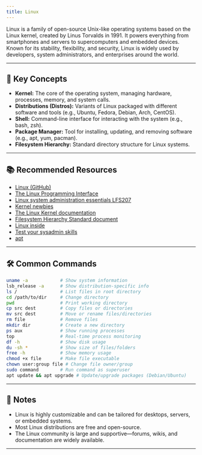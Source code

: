 ```yaml
---
title: Linux
---
```


Linux is a family of open-source Unix-like operating systems based on the Linux kernel, created by Linus Torvalds in 1991. It powers everything from smartphones and servers to supercomputers and embedded devices. Known for its stability, flexibility, and security, Linux is widely used by developers, system administrators, and enterprises around the world.

---

## 🌟 Key Concepts

- **Kernel:** The core of the operating system, managing hardware, processes, memory, and system calls.
- **Distributions (Distros):** Variants of Linux packaged with different software and tools (e.g., Ubuntu, Fedora, Debian, Arch, CentOS).
- **Shell:** Command-line interface for interacting with the system (e.g., bash, zsh).
- **Package Manager:** Tool for installing, updating, and removing software (e.g., apt, yum, pacman).
- **Filesystem Hierarchy:** Standard directory structure for Linux systems.

---

## 📚 Recommended Resources

- [Linux (GitHub)](https://github.com/torvalds/linux)
- [The Linux Programming Interface](https://man7.org/tlpi/)
- [Linux system administration essentials LFS207](https://training.linuxfoundation.org/training/linux-system-administration-essentials-lfs207/)
- [Kernel newbies](https://kernelnewbies.org/)
- [The Linux Kernel documentation](https://www.kernel.org/doc/html/latest/)
- [Filesystem Hierarchy Standard document](https://refspecs.linuxfoundation.org/FHS_3.0/fhs-3.0.pdf)
- [Linux inside](https://0xax.gitbooks.io/linux-insides/content/index.html)
- [Test your sysadmin skills](https://github.com/trimstray/test-your-sysadmin-skills)
- [apt](https://yoshuawuyts.gitbooks.io/knowledge/content/bin/apt.html)

---

## 🛠️ Common Commands

```sh
uname -a            # Show system information
lsb_release -a      # Show distribution-specific info
ls /                # List files in root directory
cd /path/to/dir     # Change directory
pwd                 # Print working directory
cp src dest         # Copy files or directories
mv src dest         # Move or rename files/directories
rm file             # Remove files
mkdir dir           # Create a new directory
ps aux              # Show running processes
top                 # Real-time process monitoring
df -h               # Show disk usage
du -sh *            # Show size of files/folders
free -h             # Show memory usage
chmod +x file       # Make file executable
chown user:group file # Change file owner/group
sudo command        # Run command as superuser
apt update && apt upgrade # Update/upgrade packages (Debian/Ubuntu)
```

---

## 📝 Notes

- Linux is highly customizable and can be tailored for desktops, servers, or embedded systems.
- Most Linux distributions are free and open-source.
- The Linux community is large and supportive—forums, wikis, and documentation are widely available.

---
